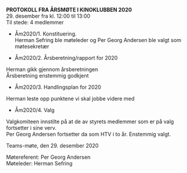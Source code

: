**PROTOKOLL FRA ÅRSMØTE I KINOKLUBBEN 2020**  
29. desember fra kl. 12:00 til 13:00  
Til stede: 4 medlemmer


+ Åm2020/1. Konstituering.  
Herman Sefring ble møteleder og Per Georg Andersen ble valgt som møtesekretær  

+ Åm2020/2. Årsberetning/rapport for 2020  

Herman gikk gjennom årsberetningen  
Årsberetning enstemmig godkjent  

+ Åm2020/3.  Handlingsplan for 2020  

Herman leste opp punktene vi skal jobbe videre med  

+ Åm2020/4.    Valg  

Valgkomiteen innstilte på at de av styrets medlemmer som er på valg fortsetter i sine verv.  
Per Georg Andersen fortsetter da som HTV i to år. Enstemmig valgt.  

Teams-møte, den 29. desember 2020  


Møtereferent: Per Georg Andersen  
Møteleder: Herman Sefring
